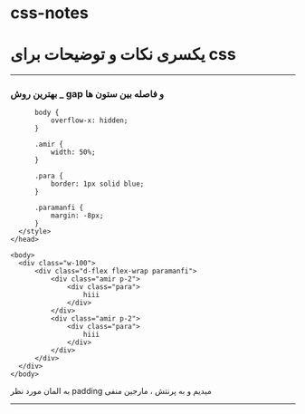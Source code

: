 # css-notes
<h1>یکسری نکات و توضیحات برای css</h1>
<hr/>
<h3>بهترین روش _ gap و فاصله بین ستون ها</h3>

  ```<style>
        body {
            overflow-x: hidden;
        }
    
        .amir {
            width: 50%;
        }

        .para {
            border: 1px solid blue;
        }

        .paramanfi {
            margin: -8px;
        }
    </style>
</head>

<body>
    <div class="w-100">
        <div class="d-flex flex-wrap paramanfi">
            <div class="amir p-2">
                <div class="para">
                    hiii
                </div>
            </div>
            <div class="amir p-2">
                <div class="para">
                    hiii
                </div>
            </div>
        </div>
    </div>
</body>
```

<p>به المان مورد نظر padding میدیم و به پرنتش ، مارجین منفی</p>
<hr/>
